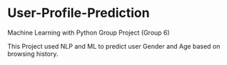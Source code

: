# User-Profile-Prediction

Machine Learning with Python Group Project (Group 6)

This Project used NLP and ML to predict user Gender and Age based on browsing history.


